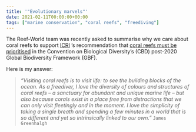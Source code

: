 ```yaml
---
title: '"Evolutionary marvels"'
date: 2021-02-11T00:00:00+00:00
tags: ["marine conservation", "coral reefs", "freediving"]
---
```


The Reef-World team was recently asked to summarise why we care about coral reefs to support [ICRI](https://www.icriforum.org/) ’s recommendation that [coral reefs must be prioritised](https://greenfins.net/blog/coral-reef-importance/) in the Convention on Biological Diversity’s (CBD) post-2020 Global Biodiversity Framework (GBF).

Here is my answer:

> _“Visiting coral reefs is to visit life: to see the building blocks of the ocean. As a freediver, I love the diversity of colours and structures of coral reefs – a sanctuary for abundant and unique marine life – but also because corals exist in a place free from distractions that we can only visit fleetingly and in the moment. I love the simplicity of taking a single breath and spending a few minutes in a world that is so different and yet so intrinsically linked to our own.”_
> `James Greenhalgh`